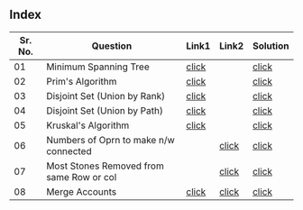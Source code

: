 ## Index 

Sr. No. | Question|Link1 | Link2 | Solution
---|---|---|---|---
01 | Minimum Spanning Tree | [click](https://practice.geeksforgeeks.org/problems/minimum-spanning-tree/1) || [click](./Solutions/PrimsAlgo.java)
02 | Prim's Algorithm | [click](https://practice.geeksforgeeks.org/problems/minimum-spanning-tree/1) || [click](./Solutions/PrimsAlgo.java)
03 | Disjoint Set (Union by Rank) | [click](https://practice.geeksforgeeks.org/problems/disjoint-set-union-find/1) || [click](./Solutions/DisjointSetByRank.java) 
04 | Disjoint Set (Union by Path) | [click](https://practice.geeksforgeeks.org/problems/disjoint-set-union-find/1) || [click](./Solutions/DisjointSetByPath.java) 
05 | Kruskal's Algorithm | [click](https://practice.geeksforgeeks.org/problems/minimum-spanning-tree/1) || [click](./Solutions/Kruskal'sAlgo.java)
06 | Numbers of Oprn to make n/w connected || [click]()|[click](./Solutions/NumberOfOperationsToMakeNetworkConnected.java)
07| Most Stones Removed from same Row or col || [click](https://leetcode.com/problems/most-stones-removed-with-same-row-or-column/) | [click](./Solutions/MostStonesRemovedFromSameRowOrCol.java)
08 | Merge Accounts | [click](https://practice.geeksforgeeks.org/problems/merging-details/1) | [click](https://leetcode.com/problems/accounts-merge/) | [click](./Solutions/MergeAccounts.java)